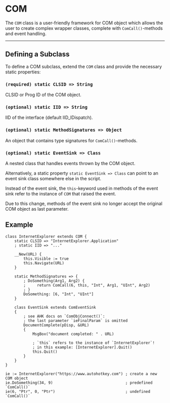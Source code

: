 # COM

The `COM` class is a user-friendly framework for COM object which allows the
user to create complex wrapper classes, complete with `ComCall()`-methods and
event handling.

---

## **Defining a Subclass**

To define a COM subclass, extend the `COM` class and provide the necessary
static properties:

### `(required) static CLSID => String`

CLSID or Prog ID of the COM object.

### `(optional) static IID => String`

IID of the interface (default IID_IDispatch).

### `(optional) static MethodSignatures => Object`

An object that contains type signatures for `ComCall()`-methods.

### `(optional) static EventSink => Class`

A nested class that handles events thrown by the COM object.

Alternatively, a static property `static EventSink => Class` can point to an
event sink class somewhere else in the script.

Instead of the event sink, the `this`-keyword used in methods of the event sink
refer to the instance of `COM` that raised the event.

Due to this change, methods of the event sink no longer accept the original COM
object as last parameter.

## Example

```ahk
class InternetExplorer extends COM {
    static CLSID => "InternetExplorer.Application"
    ; static IID => "..."

    __New(URL) {
        this.Visible := true
        this.Navigate(URL)
    }

    static MethodSignatures => {
        ; DoSomething(Arg1, Arg2) {
        ;     return ComCall(6, this, "Int", Arg1, "UInt", Arg2)
        ; }
        DoSomething: [6, "Int", "UInt"]
    }
    
    class EventSink extends ComEventSink
    {
        ; see AHK docs on `ComObjConnect()`:
        ; the last parameter `ieFinalParam` is omitted
        DocumentComplete(pDisp, &URL)
        {
            MsgBox("document completed: " . URL)
            
            ; `this` refers to the instance of `InternetExplorer`!
            ; in this example: [InternetExplorer].Quit()
            this.Quit()
        }
    }
}

ie := InternetExplorer("https://www.autohotkey.com") ; create a new COM object
ie.DoSomething(34, 9)                                ; predefined `ComCall()`
ie(6, "Ptr", 0, "Ptr")                               ; undefined `ComCall()`
```
